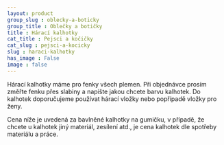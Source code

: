```yaml
---
layout: product
group_slug : oblecky-a-boticky
group_title : Oblečky a botičky
title : Hárací kalhotky
cat_title : Pejsci a kočičky
cat_slug : pejsci-a-kocicky
slug : haraci-kalhotky
has_image : False
image : false
---
```


Hárací kalhotky máme pro fenky všech plemen. Při objednávce prosím změřte fenku přes slabiny a napište jakou chcete barvu kalhotek. Do kalhotek doporučujeme používat hárací vložky nebo popřípadě vložky pro ženy.

Cena níže je uvedená za bavlněné kalhotky na gumičku, v případě, že chcete u kalhotek jiný materiál, zesílení atd., je cena kalhotek dle spotřeby materiálu a práce.

